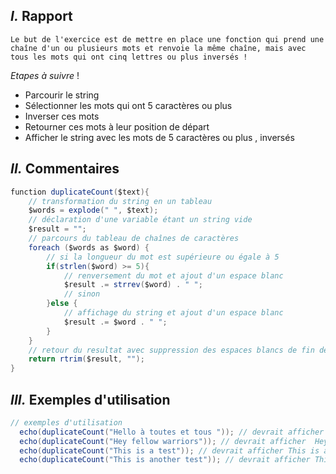 ## *I.* **Rapport**
    Le but de l'exercice est de mettre en place une fonction qui prend une chaîne d'un ou plusieurs mots et renvoie la même chaîne, mais avec tous les mots qui ont cinq lettres ou plus inversés !

 *Etapes à suivre* !
* Parcourir le string
* Sélectionner les mots qui ont 5 caractères ou plus
* Inverser ces mots
* Retourner ces mots à leur position de départ
* Afficher le string avec les mots de 5 caractères ou plus , inversés 

## *II.* **Commentaires**
````java
function duplicateCount($text){
    // transformation du string en un tableau
    $words = explode(" ", $text);
    // déclaration d'une variable étant un string vide
    $result = "";
    // parcours du tableau de chaînes de caractères
    foreach ($words as $word) {
        // si la longueur du mot est supérieure ou égale à 5
        if(strlen($word) >= 5){
            // renversement du mot et ajout d'un espace blanc
            $result .= strrev($word) . " ";
            // sinon
        }else {
            // affichage du string et ajout d'un espace blanc
            $result .= $word . " ";
        }
    }
    // retour du resultat avec suppression des espaces blancs de fin de chaîne
    return rtrim($result, "");
}
````
## *III.* **Exemples d'utilisation**
````java
// exemples d'utilisation
  echo(duplicateCount("Hello à toutes et tous ")); // devrait afficher olleH à setuot et tous
  echo(duplicateCount("Hey fellow warriors")); // devrait afficher  Hey wollef sroirraw
  echo(duplicateCount("This is a test")); // devrait afficher This is a tes
  echo(duplicateCount("This is another test")); // devrait afficher This is rehtona test
  ````
